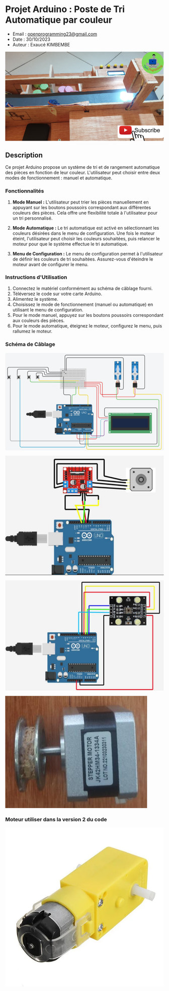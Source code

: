 # Projet Arduino : Poste de Tri Automatique par couleur

- Email : openprogramming23@gmail.com
- Date : 30/10/2023 
- Auteur : Exaucé KIMBEMBE

![Image du Projet](img/6.png)

## Description

Ce projet Arduino propose un système de tri et de rangement automatique des pièces en fonction de leur couleur. L'utilisateur peut choisir entre deux modes de fonctionnement : manuel et automatique.

### Fonctionnalités

1. **Mode Manuel :** L'utilisateur peut trier les pièces manuellement en appuyant sur les boutons poussoirs correspondant aux différentes couleurs des pièces. Cela offre une flexibilité totale à l'utilisateur pour un tri personnalisé.

2. **Mode Automatique :** Le tri automatique est activé en sélectionnant les couleurs désirées dans le menu de configuration. Une fois le moteur éteint, l'utilisateur peut choisir les couleurs souhaitées, puis relancer le moteur pour que le système effectue le tri automatique.

3. **Menu de Configuration :** Le menu de configuration permet à l'utilisateur de définir les couleurs de tri souhaitées. Assurez-vous d'éteindre le moteur avant de configurer le menu.


### Instructions d'Utilisation

1. Connectez le matériel conformément au schéma de câblage fourni.
2. Téléversez le code sur votre carte Arduino.
3. Alimentez le système.
4. Choisissez le mode de fonctionnement (manuel ou automatique) en utilisant le menu de configuration.
5. Pour le mode manuel, appuyez sur les boutons poussoirs correspondant aux couleurs des pièces.
6. Pour le mode automatique, éteignez le moteur, configurez le menu, puis rallumez le moteur.

### Schéma de Câblage

![schema_1](img/1.png)

![schema_2](img/2.png)

![schema_3](img/3.png)

![schema_4](img/4.png)

### Moteur utiliser dans la version 2 du code

![schema_4](img/moteur.webp)
